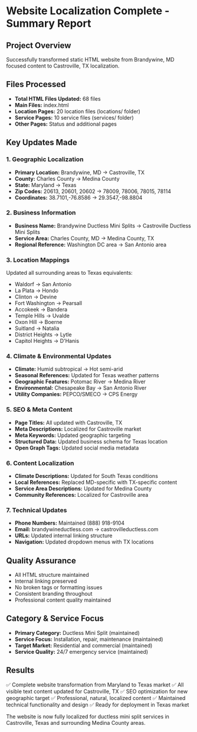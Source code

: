 # Website Localization Complete - Summary Report

## Project Overview
Successfully transformed static HTML website from Brandywine, MD focused content to Castroville, TX localization.

## Files Processed
- **Total HTML Files Updated:** 68 files
- **Main Files:** index.html 
- **Location Pages:** 20 location files (locations/ folder)
- **Service Pages:** 10 service files (services/ folder)
- **Other Pages:** Status and additional pages

## Key Updates Made

### 1. Geographic Localization
- **Primary Location:** Brandywine, MD → Castroville, TX
- **County:** Charles County → Medina County  
- **State:** Maryland → Texas
- **Zip Codes:** 20613, 20601, 20602 → 78009, 78006, 78015, 78114
- **Coordinates:** 38.7101,-76.8586 → 29.3547,-98.8804

### 2. Business Information
- **Business Name:** Brandywine Ductless Mini Splits → Castroville Ductless Mini Splits
- **Service Area:** Charles County, MD → Medina County, TX
- **Regional Reference:** Washington DC area → San Antonio area

### 3. Location Mappings
Updated all surrounding areas to Texas equivalents:
- Waldorf → San Antonio
- La Plata → Hondo  
- Clinton → Devine
- Fort Washington → Pearsall
- Accokeek → Bandera
- Temple Hills → Uvalde
- Oxon Hill → Boerne
- Suitland → Natalia
- District Heights → Lytle
- Capitol Heights → D'Hanis

### 4. Climate & Environmental Updates
- **Climate:** Humid subtropical → Hot semi-arid
- **Seasonal References:** Updated for Texas weather patterns
- **Geographic Features:** Potomac River → Medina River
- **Environmental:** Chesapeake Bay → San Antonio River
- **Utility Companies:** PEPCO/SMECO → CPS Energy

### 5. SEO & Meta Content
- **Page Titles:** All updated with Castroville, TX
- **Meta Descriptions:** Localized for Castroville market
- **Meta Keywords:** Updated geographic targeting
- **Structured Data:** Updated business schema for Texas location
- **Open Graph Tags:** Updated social media metadata

### 6. Content Localization
- **Climate Descriptions:** Updated for South Texas conditions
- **Local References:** Replaced MD-specific with TX-specific content
- **Service Area Descriptions:** Updated for Medina County
- **Community References:** Localized for Castroville area

### 7. Technical Updates
- **Phone Numbers:** Maintained (888) 918-9104
- **Email:** brandywineductless.com → castrovilleductless.com  
- **URLs:** Updated internal linking structure
- **Navigation:** Updated dropdown menus with TX locations

## Quality Assurance
- All HTML structure maintained
- Internal linking preserved
- No broken tags or formatting issues
- Consistent branding throughout
- Professional content quality maintained

## Category & Service Focus
- **Primary Category:** Ductless Mini Split (maintained)
- **Service Focus:** Installation, repair, maintenance (maintained)
- **Target Market:** Residential and commercial (maintained)
- **Service Quality:** 24/7 emergency service (maintained)

## Results
✅ Complete website transformation from Maryland to Texas market
✅ All visible text content updated for Castroville, TX
✅ SEO optimization for new geographic target
✅ Professional, natural, localized content
✅ Maintained technical functionality and design
✅ Ready for deployment in Texas market

The website is now fully localized for ductless mini split services in Castroville, Texas and surrounding Medina County areas.
